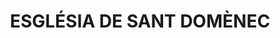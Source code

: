 ---
layout: patrimoni-details
title:  "ESGLÉSIA DE SANT DOMÈNEC"
alt_title: null
class: "Edifici"
area: null
protection: "BCIL"
addition_date: "2005-03-07"
cat_code: "424-I"
cbp_code: "BCIL CH08"
image: "St_Domenec.jpg"
card: null
collections: ["patrimoni-arquitectonic", "bcil-existents"]
coordinates:
  - group1:
        - [1.461996394053428, 42.358430962484434]
        - [1.462338924489009, 42.358462782319599]
        - [1.462340651586497, 42.35845539955875]
        - [1.462382083025485, 42.358459214964824]
        - [1.462411879160307, 42.358460031871424]
        - [1.462432236833084, 42.358455715345812]
        - [1.462447573738624, 42.35844966253115]
        - [1.462456382212439, 42.358446025561051]
        - [1.462462951323939, 42.358441941318468]
        - [1.462472664393866, 42.358435813068056]
        - [1.462481273037225, 42.358428835532578]
        - [1.462491419851866, 42.358416454567326]
        - [1.462498478643043, 42.358403823564956]
        - [1.462501795496415, 42.358394688873908]
        - [1.462503103328513, 42.358387196178157]
        - [1.462503408439922, 42.358374683208524]
        - [1.462501408084855, 42.358364434111273]
        - [1.462499341622811, 42.358356896157389]
        - [1.462489876240584, 42.35834133149153]
        - [1.4624836071711, 42.358333111315815]
        - [1.462475068234336, 42.358325695165213]
        - [1.462459299700223, 42.358314844160567]
        - [1.462441210449184, 42.35830688267351]
        - [1.462422482539421, 42.358302041882617]
        - [1.462405089389824, 42.358300139640207]
        - [1.462369571405079, 42.358291735743414]
        - [1.462370795337768, 42.358287684115773]
        - [1.462353827918403, 42.35828658727791]
        - [1.462026192480138, 42.358264468129669]
        - [1.46201932607676, 42.35830380474961]
        - [1.462010485098051, 42.358303008123976]
        - [1.461995794577968, 42.358389230902453]
        - [1.461998672972613, 42.358389425985202]
        - [1.461998337097653, 42.358391664118983]
        - [1.462002268687747, 42.358391925486764]
        - [1.461996394053428, 42.358430962484434]
---